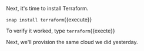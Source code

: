 Next, it's time to install Terraform.

`snap install terraform`{{execute}}

To verify it worked, type `terraform`{{execte}}

Next, we'll provision the same cloud we did yesterday.
